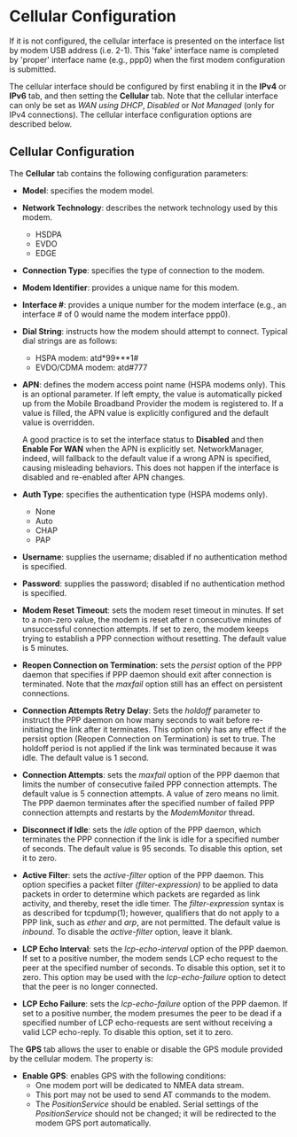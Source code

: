 # Cellular Configuration

If it is not configured, the cellular interface is presented on the interface list by modem USB address (i.e. 2-1). This 'fake' interface name is completed by 'proper' interface name (e.g., ppp0) when the first modem configuration is submitted.

The cellular interface should be configured by first enabling it in the **IPv4** or **IPv6** tab, and then setting the **Cellular** tab. Note that the cellular interface can only be set as _WAN using DHCP_, _Disabled_ or _Not Managed_ (only for IPv4 connections). The cellular interface configuration options are described below.

## Cellular Configuration

The **Cellular** tab contains the following configuration parameters:

- **Model**: specifies the modem model.

- **Network Technology**: describes the network technology used by this modem.
    - HSDPA
    - EVDO
    - EDGE

- **Connection Type**: specifies the type of connection to the modem.

- **Modem Identifier**: provides a unique name for this modem.

- **Interface #**: provides a unique number for the modem interface (e.g., an interface # of 0 would name the modem interface ppp0).

- **Dial String**: instructs how the modem should attempt to connect. Typical dial strings are as follows:
    - HSPA modem: atd&ast;99&ast;&ast;&ast;1#
    - EVDO/CDMA modem: atd#777

- **APN**: defines the modem access point name (HSPA modems only).
    This is an optional parameter. If left empty, the value is automatically picked up from the 
    Mobile Broadband Provider the modem is registered to. If a value is filled, the APN value is explicitly 
    configured and the default value is overridden.

    A good practice is to set the interface status to **Disabled** and then **Enable For WAN** when the APN is 
    explicitly set. NetworkManager, indeed, will fallback to the default value if a wrong APN is specified, causing 
    misleading behaviors. This does not happen if the interface is disabled and re-enabled after APN changes.

- **Auth Type**: specifies the authentication type (HSPA modems only).
    - None
    - Auto
    - CHAP
    - PAP

- **Username**: supplies the username; disabled if no authentication method is specified.

- **Password**: supplies the password; disabled if no authentication method is specified.

- **Modem Reset Timeout**: sets the modem reset timeout in minutes. If set to a non-zero value, the modem is reset after n consecutive minutes of unsuccessful connection attempts. If set to zero, the modem keeps trying to establish a PPP connection without resetting. The default value is 5 minutes.

- **Reopen Connection on Termination**: sets the _persist_ option of the PPP daemon that specifies if PPP daemon should exit after connection is terminated. Note that the _maxfail_ option still has an effect on persistent connections.

- **Connection Attempts Retry Delay**: Sets the _holdoff_ parameter to instruct the PPP daemon on how many seconds to wait before re-initiating the link after it terminates. This option only has any effect if the persist option (Reopen Connection on Termination) is set to true. The holdoff period is not applied if the link was terminated because it was idle. The default value is 1 second.

- **Connection Attempts**: sets the _maxfail_ option of the PPP daemon that limits the number of consecutive failed PPP connection attempts. The default value is 5 connection attempts. A value of zero means no limit. The PPP daemon terminates after the specified number of failed PPP connection attempts and restarts by the _ModemMonitor_ thread.  

- **Disconnect if Idle**: sets the _idle_ option of the PPP daemon, which terminates the PPP connection if the link is idle for a specified number of seconds. The default value is 95 seconds. To disable this option, set it to zero.

- **Active Filter**: sets the _active-filter_ option of the PPP daemon. This option specifies a packet filter _(filter-expression)_ to be applied to data packets in order to determine which packets are regarded as link activity, and thereby, reset the idle timer. The _filter-expression_ syntax is as described for tcpdump(1); however, qualifiers that do not apply to a PPP link, such as _ether_ and _arp_, are not permitted. The default value is _inbound_. To disable the _active-filter_ option, leave it blank.

- **LCP Echo Interval**: sets the _lcp-echo-interval_ option of the PPP daemon. If set to a positive number, the modem sends LCP echo request to the peer at the specified number of seconds. To disable this option, set it to zero. This option may be used with the _lcp-echo-failure_ option to detect that the peer is no longer connected.

- **LCP Echo Failure**: sets the _lcp-echo-failure_ option of the PPP daemon. If set to a positive number, the modem presumes the peer to be dead if a specified number of LCP echo-requests are sent without receiving a valid LCP echo-reply. To disable this option, set it to zero.

The **GPS** tab allows the user to enable or disable the GPS module provided by the cellular modem. The property is:

- **Enable GPS**: enables GPS with the following conditions:
    - One modem port will be dedicated to NMEA data stream.
    - This port may not be used to send AT commands to the modem.
    - The _PositionService_ should be enabled. Serial settings of the _PositionService_ should not be changed; it will be redirected to the modem GPS port automatically.